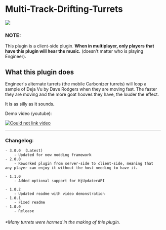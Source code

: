 # Multi-Track-Drifting-Turrets
![](https://lh3.googleusercontent.com/y8Npiiv31MbN2NiBdtXcerqDe0-SC6EZXwgrgppFSjg-sBxncvL7qd_mOT1LhV2xenDFez0=s85)
 
### NOTE:
This plugin is a client-side plugin. **When in multiplayer, only players that have this plugin will hear the music.** (doesn't matter who is playing Engineer).


## What this plugin does
Engineer's alternate turrets (the mobile Carbonizer turrets) will loop a sample of Deja Vu by Dave Rodgers when they are moving fast. The faster they are moving and the more goat hooves they have, the louder the effect.

It is as silly as it sounds.

Demo video (youtube):

[![Could not link video](http://img.youtube.com/vi/SReTAI0zt7M/0.jpg)](http://www.youtube.com/watch?v=SReTAI0zt7M)

***

### Changelog:

	- 3.0.0  (Latest)
		- Updated for new modding framework
    - 2.0.0
        - Reworked plugin from server-side to client-side, meaning that any player can enjoy it without the host needing to have it.

    - 1.1.0
        - Added optional support for HjUpdaterAPI

    - 1.0.2
        - Updated readme with video demonstration
    - 1.0.1
        - Fixed readme
    - 1.0.0
        - Release

###### *Many turrets were harmed in the making of this plugin.
